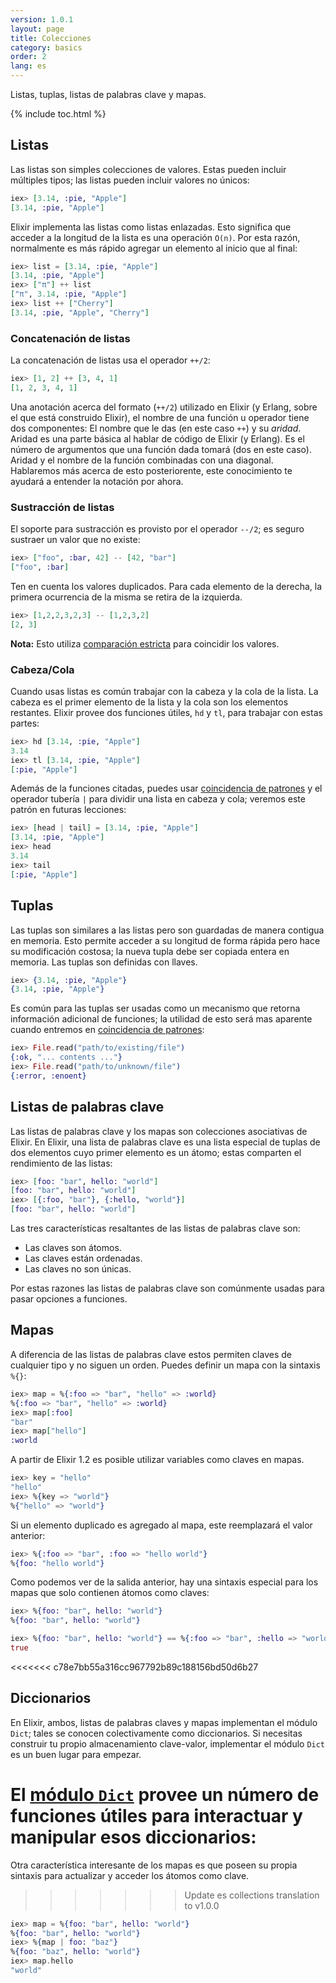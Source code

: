 ```yaml
---
version: 1.0.1
layout: page
title: Colecciones
category: basics
order: 2
lang: es
---
```


Listas, tuplas, listas de palabras clave y mapas.

{% include toc.html %}

## Listas

Las listas son simples colecciones de valores. Estas pueden incluir múltiples tipos; las listas pueden incluir valores no únicos:

```elixir
iex> [3.14, :pie, "Apple"]
[3.14, :pie, "Apple"]
```

Elixir implementa las listas como listas enlazadas. Esto significa que acceder a la longitud de la lista es una operación `O(n)`. Por esta razón, normalmente es más rápido agregar un elemento al inicio que al final:

```elixir
iex> list = [3.14, :pie, "Apple"]
[3.14, :pie, "Apple"]
iex> ["π"] ++ list
["π", 3.14, :pie, "Apple"]
iex> list ++ ["Cherry"]
[3.14, :pie, "Apple", "Cherry"]
```


### Concatenación de listas

La concatenación de listas usa el operador `++/2`:

```elixir
iex> [1, 2] ++ [3, 4, 1]
[1, 2, 3, 4, 1]
```

Una anotación acerca del formato (`++/2`) utilizado en Elixir (y Erlang, sobre el que está construido Elixir), el nombre de una función u operador tiene dos componentes: El nombre que le das (en este caso `++`) y su _aridad_. Aridad es una parte básica al hablar de código de Elixir (y Erlang). Es el número de argumentos que una función dada tomará (dos en este caso). Aridad y el nombre de la función combinadas con una diagonal. Hablaremos más acerca de esto posteriorente, este conocimiento te ayudará a entender la notación por ahora.

### Sustracción de listas

El soporte para sustracción es provisto por el operador `--/2`; es seguro sustraer un valor que no existe:

```elixir
iex> ["foo", :bar, 42] -- [42, "bar"]
["foo", :bar]
```

Ten en cuenta los valores duplicados. Para cada elemento de la derecha, la primera ocurrencia de la misma se retira de la izquierda.

```elixir
iex> [1,2,2,3,2,3] -- [1,2,3,2]
[2, 3]
```

**Nota:** Esto utiliza [comparación estricta](../basics/#comparison) para coincidir los valores.

### Cabeza/Cola

Cuando usas listas es común trabajar con la cabeza y la cola de la lista. La cabeza es el primer elemento de la lista y la cola son los elementos restantes. Elixir provee dos funciones útiles, `hd` y `tl`, para trabajar con estas partes:

```elixir
iex> hd [3.14, :pie, "Apple"]
3.14
iex> tl [3.14, :pie, "Apple"]
[:pie, "Apple"]
```

Además de la funciones citadas, puedes usar [coincidencia de patrones](../pattern-matching/) y el operador tubería `|` para dividir una lista en cabeza y cola; veremos este patrón en futuras lecciones:

```elixir
iex> [head | tail] = [3.14, :pie, "Apple"]
[3.14, :pie, "Apple"]
iex> head
3.14
iex> tail
[:pie, "Apple"]
```

## Tuplas

Las tuplas son similares a las listas pero son guardadas de manera contigua en memoria. Esto permite acceder a su longitud de forma rápida pero hace su modificación costosa; la nueva tupla debe ser copiada entera en memoria. Las tuplas son definidas con llaves.

```elixir
iex> {3.14, :pie, "Apple"}
{3.14, :pie, "Apple"}
```

Es común para las tuplas ser usadas como un mecanismo que retorna información adicional de funciones; la utilidad de esto será mas aparente cuando entremos en [coincidencia de patrones](../pattern-matching/):

```elixir
iex> File.read("path/to/existing/file")
{:ok, "... contents ..."}
iex> File.read("path/to/unknown/file")
{:error, :enoent}
```

## Listas de palabras clave

Las listas de palabras clave y los mapas son colecciones asociativas de Elixir. En Elixir, una lista de palabras clave es una lista especial de tuplas de dos elementos cuyo primer elemento es un átomo; estas comparten el rendimiento de las listas:

```elixir
iex> [foo: "bar", hello: "world"]
[foo: "bar", hello: "world"]
iex> [{:foo, "bar"}, {:hello, "world"}]
[foo: "bar", hello: "world"]
```

Las tres características resaltantes de las listas de palabras clave son:

+ Las claves son átomos.
+ Las claves están ordenadas.
+ Las claves no son únicas.

Por estas razones las listas de palabras clave son comúnmente usadas para pasar opciones a funciones.

## Mapas

A diferencia de las listas de palabras clave estos permiten claves de cualquier tipo y no siguen un orden. Puedes definir un mapa con la sintaxis `%{}`:

```elixir
iex> map = %{:foo => "bar", "hello" => :world}
%{:foo => "bar", "hello" => :world}
iex> map[:foo]
"bar"
iex> map["hello"]
:world
```

A partir de Elixir 1.2 es posible utilizar variables como claves en mapas.

```elixir
iex> key = "hello"
"hello"
iex> %{key => "world"}
%{"hello" => "world"}
```

Si un elemento duplicado es agregado al mapa, este reemplazará el valor anterior:

```elixir
iex> %{:foo => "bar", :foo => "hello world"}
%{foo: "hello world"}
```

Como podemos ver de la salida anterior, hay una sintaxis especial para los mapas que solo contienen átomos como claves:

```elixir
iex> %{foo: "bar", hello: "world"}
%{foo: "bar", hello: "world"}

iex> %{foo: "bar", hello: "world"} == %{:foo => "bar", :hello => "world"}
true
```

<<<<<<< c78e7bb55a316cc967792b89c188156bd50d6b27
## Diccionarios

En Elixir, ambos, listas de palabras claves y mapas implementan el módulo `Dict`; tales se conocen colectivamente como diccionarios. Si necesitas construir tu propio almacenamiento clave-valor, implementar el módulo `Dict` es un buen lugar para empezar.

El [módulo `Dict`](https://hexdocs.pm/elixir/#!Dict.html) provee un número de funciones útiles para interactuar y manipular esos diccionarios:
=======
Otra característica interesante de los mapas es que poseen su propia sintaxis para actualizar y acceder los átomos como clave.
>>>>>>> Update es collections translation to v1.0.0

```elixir
iex> map = %{foo: "bar", hello: "world"}
%{foo: "bar", hello: "world"}
iex> %{map | foo: "baz"}
%{foo: "baz", hello: "world"}
iex> map.hello
"world"
```
